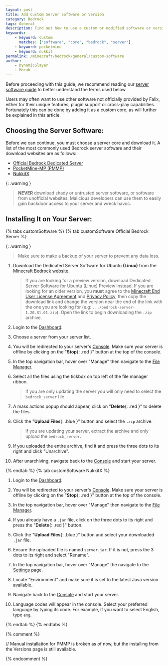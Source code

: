 ```yaml
---
layout: post
title: Add Custom Server Software or Version
category: Bedrock
tags: General
description: Find out how to use a custom or modified software or version not available in the versions list.
keywords:
    - keyword: custom
      matches: ["software", "core", "bedrock", "server"]
    - keyword: pocketmine
    - keyword: nukkit
permalink: /minecraft/bedrock/general/custom-software
author:
    - DynamicSlayer
    - Mocab
---
```


Before proceeding with this guide, we recommend reading our [server software guide](/minecraft/bedrock/general/server-software) to better understand the terms used below.

Users may often want to use other software not officially provided by Falix, either for their unique features, plugin support or cross-play capabilities. Fortunately this can be done by adding it as a custom core, as will further be explained in this article.

## Choosing the Server Software:

Before we can continue, you must choose a server core and download it. A list of the most commonly used Bedrock server software and their download websites are as follows:

-   [Official Bedrock Dedicated Server](https://www.minecraft.net/en-us/download/server/bedrock)
-   [PocketMine-MP (PMMP)](https://github.com/pmmp/PocketMine-MP/releases)
-   [NukkitX](https://ci.opencollab.dev/job/NukkitX/job/Nukkit/job/master)

{: .warning }

> **NEVER** download shady or untrusted server software, or software from unofficial websites. Malicious developers can use them to easily gain backdoor access to your server and wreck havoc.

## Installing It on Your Server:

{% tabs customSoftware %}
{% tab customSoftware Official Bedrock Server %}

{: .warning }

> Make sure to make a backup of your server to prevent any data loss.

1. Download the Dedicated Server Software for Ubuntu **(Linux)** from the [Minecraft Bedrock website](https://www.minecraft.net/en-us/download/server/bedrock).

    > If you are looking for a preview version, download Dedicated Server Software for Ubuntu (Linux) Preview instead.
    > If you are looking for an older version, you **must** agree to the [Minecraft End User License Agreement](https://www.minecraft.net/en-us/eula) and [Privacy Policy](https://www.microsoft.com/en-us/privacy/privacystatement), then copy the download link and change the version near the end of the link with the one you are looking for (e.g: `.../bedrock-server-1.20.81.01.zip`). Open the link to begin downloading the `.zip` archive.

2. Login to the [Dashboard](https://client.falixnodes.net/).

3. Choose a server from your server list.

4. You will be redirected to your server's [Console](https://client.falixnodes.net/server/console). Make sure your server is offline by clicking on the "**Stop**{: .red }" button at the top of the console.

5. In the top navigation bar, hover over "Manage" then navigate to the [File Manager](https://client.falixnodes.net/server/filemanager).

6. Select all the files using the tickbox on top left of the file manager ribbon.

    > If you are only updating the server you will only need to select the `bedrock_server` file.

7. A mass actions popup should appear, click on "**Delete**{: .red }" to delete the files.

8. Click the "**Upload Files**{: .blue }" button and select the `.zip` archive.

    > If you are updating your server, extract the archive and only upload the `bedrock_server`.

9. If you uploaded the entire archive, find it and press the three dots to its right and click "Unarchive".

10. After unarchiving, navigate back to the [Console](https://client.falixnodes.net/server/console) and start your server.

{% endtab %}
{% tab customSoftware NukkitX %}

1. Login to the [Dashboard](https://client.falixnodes.net/).

2. You will be redirected to your server's [Console](https://client.falixnodes.net/server/console). Make sure your server is offline by clicking on the "**Stop**{: .red }" button at the top of the console.

3. In the top navigation bar, hover over "Manage" then navigate to the [File Manager](https://client.falixnodes.net/server/filemanager).

4. If you already have a `.jar` file, click on the three dots to its right and press the "**Delete**{: .red }" button.

5. Click the "**Upload Files**{: .blue }" button and select your downloaded `.jar` file.

6. Ensure the uploaded file is named `server.jar`. If it is not, press the 3 dots to its right and select "Rename".

7. In the top navigation bar, hover over "Manage" the navigate to the [Settings](https://client.falixnodes.net/server/settings) page.

8. Locate "Environment" and make sure it is set to the latest Java version available.

9. Navigate back to the [Console](https://client.falixnodes.net/server/console) and start your server.

10. Language codes will appear in the console. Select your preferred language by typing its code. For example, if you want to select English, type `eng`.

{% endtab %}
{% endtabs %}

{% comment %}

// Manual installation for PMMP is broken as of now, but the installing from the Versions page is still available.

{% endcomment %}
